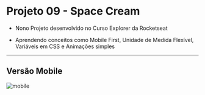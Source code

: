 # Projeto 09 - Space Cream

- Nono Projeto desenvolvido no Curso Explorer da Rocketseat

- Aprendendo conceitos como Mobile First, Unidade de Medida Flexível, Variáveis em CSS e Animações simples
---
## Versão Mobile
![mobile](https://user-images.githubusercontent.com/108941318/200364896-36ba9303-0523-48cb-89cf-5a20454e5daf.png)
